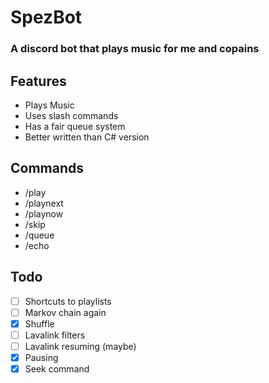 # SpezBot
### A discord bot that plays music for me and copains

## Features
- Plays Music
- Uses slash commands
- Has a fair queue system
- Better written than C# version

## Commands
- /play
- /playnext
- /playnow
- /skip
- /queue
- /echo

## Todo
- [ ] Shortcuts to playlists
- [ ] Markov chain again
- [x] Shuffle
- [ ] Lavalink filters
- [ ] Lavalink resuming (maybe)
- [x] Pausing
- [x] Seek command
